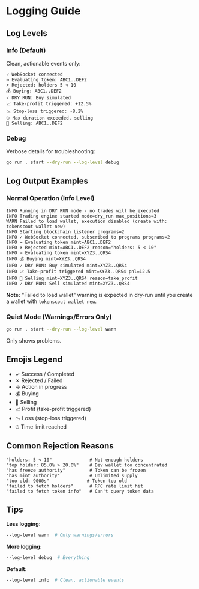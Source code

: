 # Logging Guide

## Log Levels

### Info (Default)
Clean, actionable events only:
```
✓ WebSocket connected
→ Evaluating token: ABC1..DEF2
✗ Rejected: holders 5 < 10
💰 Buying: ABC1..DEF2
✓ DRY RUN: Buy simulated
📈 Take-profit triggered: +12.5%
📉 Stop-loss triggered: -8.2%
⏱ Max duration exceeded, selling
💸 Selling: ABC1..DEF2
```

### Debug
Verbose details for troubleshooting:
```bash
go run . start --dry-run --log-level debug
```

## Log Output Examples

### Normal Operation (Info Level)
```
INFO Running in DRY RUN mode - no trades will be executed
INFO Trading engine started mode=dry_run max_positions=3
WARN Failed to load wallet, execution disabled (create with: tokenscout wallet new)
INFO Starting blockchain listener programs=2
INFO ✓ WebSocket connected, subscribed to programs programs=2
INFO → Evaluating token mint=ABC1..DEF2
INFO ✗ Rejected mint=ABC1..DEF2 reason="holders: 5 < 10"
INFO → Evaluating token mint=XYZ3..QRS4
INFO 💰 Buying mint=XYZ3..QRS4
INFO ✓ DRY RUN: Buy simulated mint=XYZ3..QRS4
INFO 📈 Take-profit triggered mint=XYZ3..QRS4 pnl=12.5
INFO 💸 Selling mint=XYZ3..QRS4 reason=take_profit
INFO ✓ DRY RUN: Sell simulated mint=XYZ3..QRS4
```

**Note:** "Failed to load wallet" warning is expected in dry-run until you create a wallet with `tokenscout wallet new`.

### Quiet Mode (Warnings/Errors Only)
```bash
go run . start --dry-run --log-level warn
```
Only shows problems.

## Emojis Legend

- ✓ Success / Completed
- ✗ Rejected / Failed
- → Action in progress
- 💰 Buying
- 💸 Selling
- 📈 Profit (take-profit triggered)
- 📉 Loss (stop-loss triggered)
- ⏱ Time limit reached

## Common Rejection Reasons

```
"holders: 5 < 10"              # Not enough holders
"top holder: 85.0% > 20.0%"    # Dev wallet too concentrated
"has freeze authority"         # Token can be frozen
"has mint authority"           # Unlimited supply
"too old: 9000s"              # Token too old
"failed to fetch holders"      # RPC rate limit hit
"failed to fetch token info"   # Can't query token data
```

## Tips

**Less logging:**
```bash
--log-level warn  # Only warnings/errors
```

**More logging:**
```bash
--log-level debug  # Everything
```

**Default:**
```bash
--log-level info  # Clean, actionable events
```
